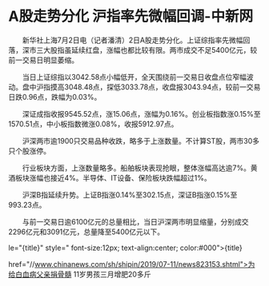 # A股走势分化 沪指率先微幅回调-中新网

　　新华社上海7月2日电（记者潘清）2日A股走势分化。上证综指率先微幅回落，深市三大股指虽延续红盘，涨幅也都比较有限。两市成交不足5400亿元，较前一交易日明显萎缩。

　　当日上证综指以3042.58点小幅低开，全天围绕前一交易日收盘点位窄幅波动。盘中沪指摸高3048.48点，探低3033.78点，收盘报3043.94点，较前一交易日跌0.96点，跌幅为0.03%。

　　深证成指收报9545.52点，涨15.06点，涨幅为0.16%。创业板指数涨0.15%至1570.51点，中小板指数微涨0.08%，收报5912.97点。

　　沪深两市逾1900只交易品种收跌，略多于上涨数量。不计算ST股，两市30多只个股涨停。

　　行业板块方面，上涨数量略多。船舶板块表现抢眼，整体涨幅高达逾7%。黄酒板块涨幅也接近4%。半导体、IT设备、保险板块跌幅超过1%。

　　沪深B指延续升势。上证B指涨0.14%至302.15点，深证B指涨0.15%至993.23点。

　　与前一交易日逾6100亿元的总量相比，当日沪深两市明显缩量，分别成交2296亿元和3091亿元，总量降至5400亿元以下。

le="{title}" style=" font-size:12px; text-align:center; color:#000">{title}

href="//www.chinanews.com/sh/shipin/2019/07-11/news823153.shtml">为给白血病父亲捐骨髓 11岁男孩三月增肥20多斤
